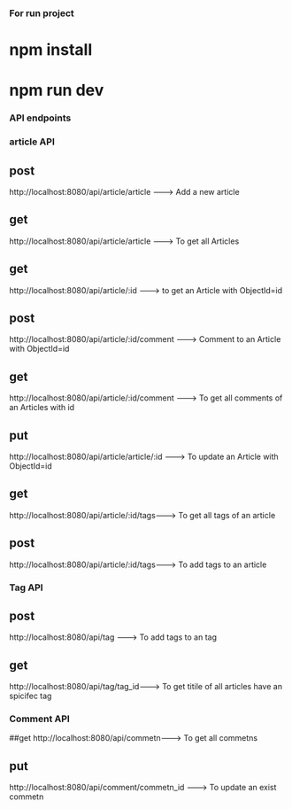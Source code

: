### For run project
# npm install 
# npm run dev




### API endpoints

### article API

## post
http://localhost:8080/api/article/article --->  Add a new article 

## get
http://localhost:8080/api/article/article ---> To get all Articles

## get
http://localhost:8080/api/article/:id ---> to get  an Article with ObjectId=id


## post
http://localhost:8080/api/article/:id/comment ---> Comment to an Article with ObjectId=id

## get
http://localhost:8080/api/article/:id/comment ---> To get all comments of an Articles with id

## put
http://localhost:8080/api/article/article/:id ---> To update an Article with ObjectId=id

## get

http://localhost:8080/api/article/:id/tags---> To get all tags of an article

## post
http://localhost:8080/api/article/:id/tags---> To add tags to an article

### Tag API
 
## post
http://localhost:8080/api/tag ---> To add tags to an tag

## get
http://localhost:8080/api/tag/tag_id---> To get titile of all articles have an spicifec tag

### Comment API
##get
http://localhost:8080/api/commetn---> To get all commetns

## put
http://localhost:8080/api/comment/commetn_id ---> To update an exist commetn







